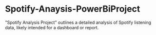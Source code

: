# Spotify-Anaysis-PowerBiProject
"Spotify Analysis Project" outlines a detailed analysis of Spotify listening data, likely intended for a dashboard or report.
